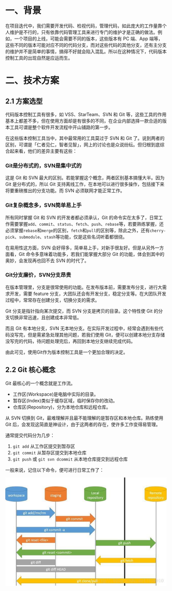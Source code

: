 # 一、背景
在项目迭代中，我们需要开发代码、检视代码，管理代码，如此庞大的工作量靠个人维护是不行的，只有依靠代码管理工具来进行专门的维护才是正确的做法。例如，一个项目的上线，可能会需要不同的版本，这些版本有 PC 端、App 端等，这些不同的版本可能对应不同的代码分支，而对这些代码的其他分支，还有主分支的维护并不是简单的事情，搞得不好就会陷入混乱。所以在这种情况下，代码版本控制工具的出现自然是应运而生。

# 二、技术方案
## 2.1 方案选型
代码版本控制工具有很多，如 VSS、StarTeam、SVN 和 Git 等，这些工具的作用基本上都差不多，但在使用方面却是有很多的不同，在企业内部选择一款合适的版本工具可谓是整个软件开发流程中开山铺路的第一步。

在这些版本控制工具当中，其中最常用的工具莫过于 SVN 和 Git 了。说到两者的区别，可谓是「仁者见仁，智者见智」，网上的讨论也是众说纷纭。但归根到底综合起来看，他们的差异主要有这些：

### Git是分布式的，SVN是集中式的
这是 Git 和 SVN 最大的区别。若能掌握这个概念，两者区别基本搞懂大半。因为 Git 是分布式的，所以 Git 支持离线工作，在本地可以进行很多操作，包括接下来将要重磅推出的分支功能。而 SVN 必须联网才能正常工作。

### Git复杂概念多，SVN简单易上手
所有同时掌握 Git 和 SVN 的开发者都必须承认，Git 的命令实在太多了，日常工作需要掌握`add`、`commit`、`status`、`fetch`、`push`、`rebase`等，若要熟练掌握，还必须掌握`rebase`和`merge`的区别，`fetch`和`pull`的区别等，除此之外，还有`cherry-pick`、`submodule`、`stash`等功能，仅是这些名词听着都很绕。

在易用性这方面，SVN 会好得多，简单易上手，对新手很友好。但是从另外一方面看，Git 命令多意味着功能多，若我们能掌握大部分 Git 的功能，体会到其中的奥妙，会发现再也回不去 SVN 的时代了。

### Git分支廉价，SVN分支昂贵
在版本管理里，分支是很常使用的功能。在发布版本前，需要发布分支，进行大需求开发，需要 feature 分支，大团队还会有开发分支，稳定分支等。在大团队开发过程中，常常存在创建分支，切换分支的需求。

Git 分支是指针指向某次提交，而 SVN 分支是拷贝的目录。这个特性使 Git 的分支切换非常迅速，且创建成本非常低。

而且 Git 有本地分支，SVN 无本地分支。在实际开发过程中，经常会遇到有些代码没写完，但是需紧急处理其他问题，若我们使用 Git，便可以创建本地分支存储没写完的代码，待问题处理完后，再回到本地分支继续完成代码。

由此可见，使用Git作为版本控制工具是一个更加合理的决定。

## 2.2 Git 核心概念
Git 最核心的一个概念就是工作流。

- 工作区(Workspace)是电脑中实际的目录。
- 暂存区(Index)类似于缓存区域，临时保存你的改动。
- 仓库区(Repository)，分为本地仓库和远程仓库。

从 SVN 切换到 Git，最难理解并且最不能理解的是暂存区和本地仓库。熟练使用 Git 后，会发现这简直是神设计，由于这两者的存在，使许多工作变得易管理。

通常提交代码分为几步：

1. `git add` 从工作区提交到暂存区
1. `git commit` 从暂存区提交到本地仓库
1. `git push` 或 `git svn dcommit` 从本地仓库提交到远程仓库

一般来说，记住以下命令，便可进行日常工作了：

![image1.jpeg](./img/代码仓库技术方案/image1.jpeg)

